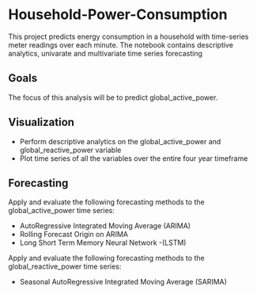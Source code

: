 # Household-Power-Consumption
This project predicts energy consumption in a household with time-series meter readings over each minute.
The notebook contains descriptive analytics, univarate and multivariate time series forecasting 

## Goals
The focus of this analysis will be to predict global_active_power.

## Visualization
* Perform descriptive analytics on the global_active_power and global_reactive_power variable
* Plot time series of all the variables over the entire four year timeframe


## Forecasting
Apply and evaluate the following forecasting methods to the global_active_power time series:
* AutoRegressive Integrated Moving Average (ARIMA)
* Rolling Forecast Origin on ARIMA
* Long Short Term Memory Neural Network -(LSTM)

Apply and evaluate the following forecasting methods to the global_reactive_power time series:
* Seasonal AutoRegressive Integrated Moving Average (SARIMA)

